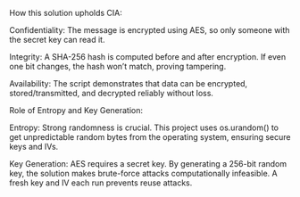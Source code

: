 How this solution upholds CIA:

Confidentiality: The message is encrypted using AES, so only someone with the secret key can read it.

Integrity: A SHA-256 hash is computed before and after encryption. If even one bit changes, the hash won’t match, proving tampering.

Availability: The script demonstrates that data can be encrypted, stored/transmitted, and decrypted reliably without loss.

Role of Entropy and Key Generation:

Entropy: Strong randomness is crucial. This project uses os.urandom() to get unpredictable random bytes from the operating system, ensuring secure keys and IVs.

Key Generation: AES requires a secret key. By generating a 256-bit random key, the solution makes brute-force attacks computationally infeasible. A fresh key and IV each run prevents reuse attacks.
